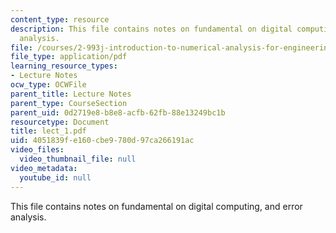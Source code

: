 ```yaml
---
content_type: resource
description: This file contains notes on fundamental on digital computing, and error
  analysis.
file: /courses/2-993j-introduction-to-numerical-analysis-for-engineering-13-002j-spring-2005/4051839fe160cbe9780d97ca266191ac_lect_1.pdf
file_type: application/pdf
learning_resource_types:
- Lecture Notes
ocw_type: OCWFile
parent_title: Lecture Notes
parent_type: CourseSection
parent_uid: 0d2719e8-b8e8-acfb-62fb-88e13249bc1b
resourcetype: Document
title: lect_1.pdf
uid: 4051839f-e160-cbe9-780d-97ca266191ac
video_files:
  video_thumbnail_file: null
video_metadata:
  youtube_id: null
---
```

This file contains notes on fundamental on digital computing, and error analysis.

